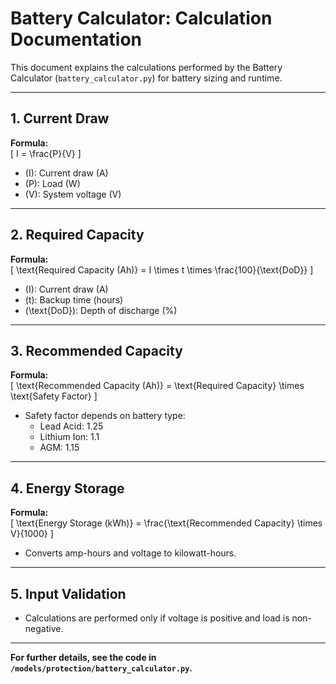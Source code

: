 # Battery Calculator: Calculation Documentation

This document explains the calculations performed by the Battery Calculator (`battery_calculator.py`) for battery sizing and runtime.

---

## 1. Current Draw

**Formula:**  
\[
I = \frac{P}{V}
\]
- \(I\): Current draw (A)
- \(P\): Load (W)
- \(V\): System voltage (V)

---

## 2. Required Capacity

**Formula:**  
\[
\text{Required Capacity (Ah)} = I \times t \times \frac{100}{\text{DoD}}
\]
- \(I\): Current draw (A)
- \(t\): Backup time (hours)
- \(\text{DoD}\): Depth of discharge (%)

---

## 3. Recommended Capacity

**Formula:**  
\[
\text{Recommended Capacity (Ah)} = \text{Required Capacity} \times \text{Safety Factor}
\]
- Safety factor depends on battery type:
  - Lead Acid: 1.25
  - Lithium Ion: 1.1
  - AGM: 1.15

---

## 4. Energy Storage

**Formula:**  
\[
\text{Energy Storage (kWh)} = \frac{\text{Recommended Capacity} \times V}{1000}
\]
- Converts amp-hours and voltage to kilowatt-hours.

---

## 5. Input Validation

- Calculations are performed only if voltage is positive and load is non-negative.

---

**For further details, see the code in `/models/protection/battery_calculator.py`.**
